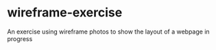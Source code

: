 # wireframe-exercise
An exercise using wireframe photos to show the layout of a webpage in progress 
